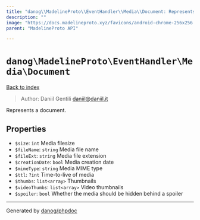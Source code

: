 ```yaml
---
title: "danog\\MadelineProto\\EventHandler\\Media\\Document: Represents a document."
description: ""
image: "https://docs.madelineproto.xyz/favicons/android-chrome-256x256.png"
parent: "MadelineProto API"

---
```

# `danog\MadelineProto\EventHandler\Media\Document`
[Back to index](../../../../index.html)

> Author: Daniil Gentili <daniil@daniil.it>  
  

Represents a document.  



## Properties
* `$size`: `int` Media filesize
* `$fileName`: `string` Media file name
* `$fileExt`: `string` Media file extension
* `$creationDate`: `bool` Media creation date
* `$mimeType`: `string` Media MIME type
* `$ttl`: `?int` Time-to-live of media
* `$thumbs`: `list<array>` Thumbnails
* `$videoThumbs`: `list<array>` Video thumbnails
* `$spoiler`: `bool` Whether the media should be hidden behind a spoiler
---
Generated by [danog/phpdoc](https://phpdoc.daniil.it)
